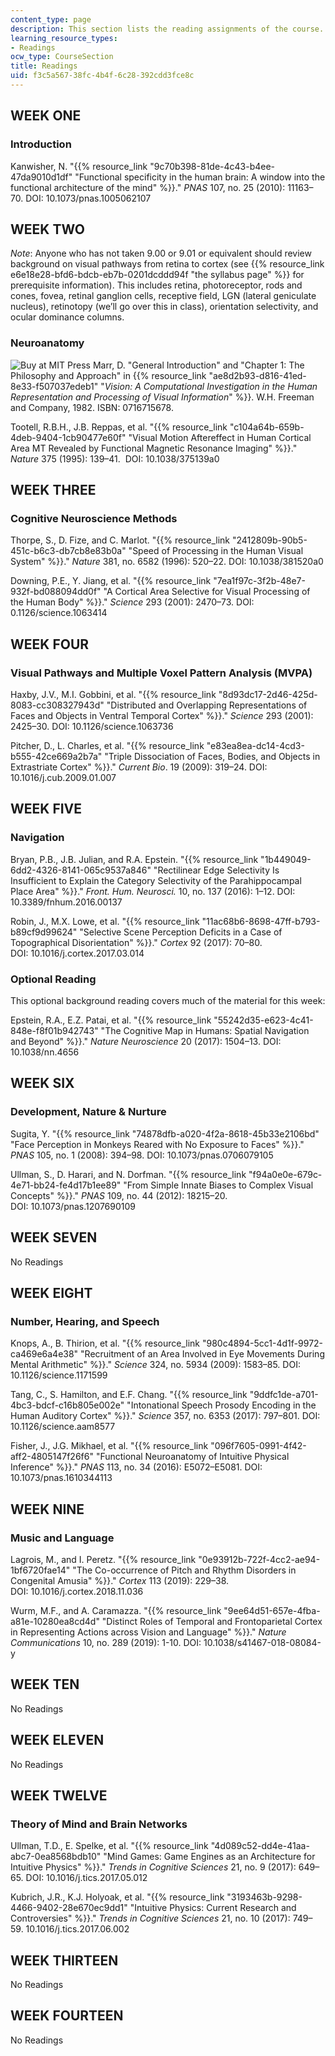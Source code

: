 ```yaml
---
content_type: page
description: This section lists the reading assignments of the course.
learning_resource_types:
- Readings
ocw_type: CourseSection
title: Readings
uid: f3c5a567-38fc-4b4f-6c28-392cdd3fce8c
---
```

## WEEK ONE

### Introduction

Kanwisher, N. "{{% resource_link "9c70b398-81de-4c43-b4ee-47da9010d1df" "Functional specificity in the human brain: A window into the functional architecture of the mind" %}}." _PNAS_ 107, no. 25 (2010): 11163–70. DOI: 10.1073/pnas.1005062107

## WEEK TWO

_Note_: Anyone who has not taken 9.00 or 9.01 or equivalent should review background on visual pathways from retina to cortex (see {{% resource_link e6e18e28-bfd6-bdcb-eb7b-0201dcddd94f "the syllabus page" %}} for prerequisite information). This includes retina, photoreceptor, rods and cones, fovea, retinal ganglion cells, receptive field, LGN (lateral geniculate nucleus), retinotopy (we’ll go over this in class), orientation selectivity, and ocular dominance columns.

### Neuroanatomy

![Buy at MIT Press](/images/mp_logo.gif) Marr, D. "General Introduction" and "Chapter 1: The Philosophy and Approach" in {{% resource_link "ae8d2b93-d816-41ed-8e33-f507037edeb1" "_Vision: A Computational Investigation in the Human Representation and Processing of Visual Information_" %}}. W.H. Freeman and Company, 1982. ISBN: 0716715678.

Tootell, R.B.H., J.B. Reppas, et al. "{{% resource_link "c104a64b-659b-4deb-9404-1cb90477e60f" "Visual Motion Aftereffect in Human Cortical Area MT Revealed by Functional Magnetic Resonance Imaging" %}}." _Nature_ 375 (1995): 139–41.  DOI: 10.1038/375139a0

## WEEK THREE

### Cognitive Neuroscience Methods

Thorpe, S., D. Fize, and C. Marlot. "{{% resource_link "2412809b-90b5-451c-b6c3-db7cb8e83b0a" "Speed of Processing in the Human Visual System" %}}." _Nature_ 381, no. 6582 (1996): 520–22. DOI: 10.1038/381520a0

Downing, P.E., Y. Jiang, et al. "{{% resource_link "7ea1f97c-3f2b-48e7-932f-bd088094dd0f" "A Cortical Area Selective for Visual Processing of the Human Body" %}}." _Science_ 293 (2001): 2470–73. DOI: 0.1126/science.1063414

## WEEK FOUR

### Visual Pathways and Multiple Voxel Pattern Analysis (MVPA)

Haxby, J.V., M.I. Gobbini, et al. "{{% resource_link "8d93dc17-2d46-425d-8083-cc308327943d" "Distributed and Overlapping Representations of Faces and Objects in Ventral Temporal Cortex" %}}." _Science_ 293 (2001): 2425–30. DOI: 10.1126/science.1063736

Pitcher, D., L. Charles, et al. "{{% resource_link "e83ea8ea-dc14-4cd3-b555-42ce669a2b7a" "Triple Dissociation of Faces, Bodies, and Objects in Extrastriate Cortex" %}}." _Current Bio_. 19 (2009): 319–24. DOI: 10.1016/j.cub.2009.01.007

## WEEK FIVE

### Navigation

Bryan, P.B., J.B. Julian, and R.A. Epstein. "{{% resource_link "1b449049-6dd2-4326-8141-065c9537a846" "Rectilinear Edge Selectivity Is Insufficient to Explain the Category Selectivity of the Parahippocampal Place Area" %}}." _Front. Hum. Neurosci._ 10, no. 137 (2016): 1–12. DOI: 10.3389/fnhum.2016.00137

Robin, J., M.X. Lowe, et al. "{{% resource_link "11ac68b6-8698-47ff-b793-b89cf9d99624" "Selective Scene Perception Deficits in a Case of Topographical Disorientation" %}}." _Cortex_ 92 (2017): 70–80. DOI: 10.1016/j.cortex.2017.03.014

### Optional Reading

This optional background reading covers much of the material for this week:

Epstein, R.A., E.Z. Patai, et al. "{{% resource_link "55242d35-e623-4c41-848e-f8f01b942743" "The Cognitive Map in Humans: Spatial Navigation and Beyond" %}}." _Nature Neuroscience_ 20 (2017): 1504–13. DOI: 10.1038/nn.4656

## WEEK SIX

### Development, Nature & Nurture

Sugita, Y. "{{% resource_link "74878dfb-a020-4f2a-8618-45b33e2106bd" "Face Perception in Monkeys Reared with No Exposure to Faces" %}}." _PNAS_ 105, no. 1 (2008): 394–98. DOI: 10.1073/pnas.0706079105

Ullman, S., D. Harari, and N. Dorfman. "{{% resource_link "f94a0e0e-679c-4e71-bb24-fe4d17b1ee89" "From Simple Innate Biases to Complex Visual Concepts" %}}." _PNAS_ 109, no. 44 (2012): 18215–20. DOI: 10.1073/pnas.1207690109

## WEEK SEVEN

No Readings

## WEEK EIGHT

### Number, Hearing, and Speech

Knops, A., B. Thirion, et al. "{{% resource_link "980c4894-5cc1-4d1f-9972-ca469e6a4e38" "Recruitment of an Area Involved in Eye Movements During Mental Arithmetic" %}}." _Science_ 324, no. 5934 (2009): 1583–85. DOI: 10.1126/science.1171599

Tang, C., S. Hamilton, and E.F. Chang. "{{% resource_link "9ddfc1de-a701-4bc3-bdcf-c16b805e002e" "Intonational Speech Prosody Encoding in the Human Auditory Cortex" %}}." _Science_ 357, no. 6353 (2017): 797–801. DOI: 10.1126/science.aam8577

Fisher, J., J.G. Mikhael, et al. "{{% resource_link "096f7605-0991-4f42-aff2-4805147f26f6" "Functional Neuroanatomy of Intuitive Physical Inference" %}}." _PNAS_ 113, no. 34 (2016): E5072–E5081. DOI: 10.1073/pnas.1610344113

## WEEK NINE

### Music and Language

Lagrois, M., and I. Peretz. "{{% resource_link "0e93912b-722f-4cc2-ae94-1bf6720fae14" "The Co-occurrence of Pitch and Rhythm Disorders in Congenital Amusia" %}}." _Cortex_ 113 (2019): 229–38. DOI: 10.1016/j.cortex.2018.11.036

Wurm, M.F., and A. Caramazza. "{{% resource_link "9ee64d51-657e-4fba-a81e-10280ea8cd4d" "Distinct Roles of Temporal and Frontoparietal Cortex in Representing Actions across Vision and Language" %}}." _Nature Communications_ 10, no. 289 (2019): 1-10. DOI: 10.1038/s41467-018-08084-y

## WEEK TEN

No Readings

## WEEK ELEVEN

No Readings

## WEEK TWELVE

### Theory of Mind and Brain Networks

Ullman, T.D., E. Spelke, et al. "{{% resource_link "4d089c52-dd4e-41aa-abc7-0ea8568bdb10" "Mind Games: Game Engines as an Architecture for Intuitive Physics" %}}." _Trends in Cognitive Sciences_ 21, no. 9 (2017): 649–65. DOI: 10.1016/j.tics.2017.05.012 

Kubrich, J.R., K.J. Holyoak, et al. "{{% resource_link "3193463b-9298-4466-9402-28e670ec9dd1" "Intuitive Physics: Current Research and Controversies" %}}." _Trends in Cognitive Sciences_ 21, no. 10 (2017): 749–59. 10.1016/j.tics.2017.06.002

## WEEK THIRTEEN

No Readings

## WEEK FOURTEEN

No Readings